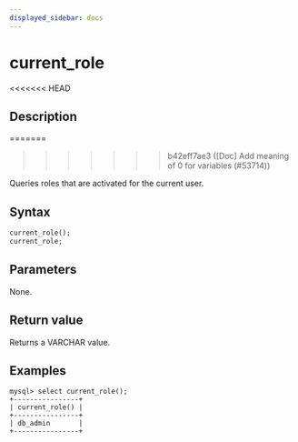 ```yaml
---
displayed_sidebar: docs
---
```


# current_role

<<<<<<< HEAD
## Description
=======

>>>>>>> b42eff7ae3 ([Doc] Add meaning of 0 for variables (#53714))

Queries roles that are activated for the current user.

## Syntax

```Haskell
current_role();
current_role;
```

## Parameters

None.

## Return value

Returns a VARCHAR value.

## Examples

```Plain
mysql> select current_role();
+----------------+
| current_role() |
+----------------+
| db_admin       |
+----------------+
```

